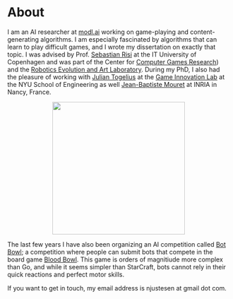 # About

I am an AI researcher at [modl.ai](www.modl.ai) working on game-playing and content-generating algorithms. I am especially fascinated by algorithms that can learn to play difficult games, and I wrote my dissertation on exactly that topic. I was advised by Prof. [Sebastian Risi](www.sebastianrisi.com) at the IT University of Copenhagen and was part of the Center for [Computer Games Research](https://game.itu.dk/)) and the [Robotics Evolution and Art Laboratory](https://real.itu.dk/). During my PhD, I also had the pleasure of working with [Julian Togelius](www.julian.togelius.com) at the [Game Innovation Lab](http://game.engineering.nyu.edu/) at the NYU School of Engineering as well [Jean-Baptiste Mouret](https://members.loria.fr/JBMouret/) at INRIA in Nancy, France. 

<img src="https://njustesen.github.io/njustesen/assets/img/njustesen.png" style="margin: 0 auto; width: 300px; display: block">

The last few years I have also been organizing an AI competition called [Bot Bowl](www.bot-bowl.com); a competition where people can submit bots that compete in the board game [Blood Bowl](https://en.wikipedia.org/wiki/Blood_Bowl). This game is orders of magnitiude more complex than Go, and while it seems simpler than StarCraft, bots cannot rely in their quick reactions and perfect motor skills. 

If you want to get in touch, my email address is njustesen at gmail dot com. 
